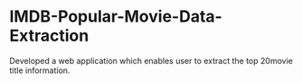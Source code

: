 # IMDB-Popular-Movie-Data-Extraction
Developed a web application which enables user to extract the top 20movie title information.
